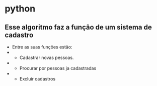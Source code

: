 # python

## Esse algoritmo faz a função de um sistema de cadastro

* Entre as suas funções estão:
*   + Cadastrar novas pessoas.
*   + Procurar por pessoas ja cadastradas
*   + Excluir cadastros
